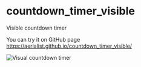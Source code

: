 # countdown_timer_visible
Visible countdown timer

You can try it on GitHub page
https://aerialist.github.io/countdown_timer_visible/

![Visual countdown timer](https://aerialist.github.io/countdown_timer_visible/img/visual_countdown_timer.png)